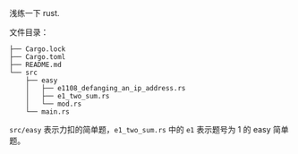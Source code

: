 浅练一下 rust.

文件目录：
```
├── Cargo.lock
├── Cargo.toml
├── README.md
└── src
    ├── easy
    │   ├── e1108_defanging_an_ip_address.rs
    │   ├── e1_two_sum.rs
    │   └── mod.rs
    └── main.rs
```
`src/easy` 表示力扣的简单题，`e1_two_sum.rs` 中的 `e1` 表示题号为 1 的 easy 简单题。
